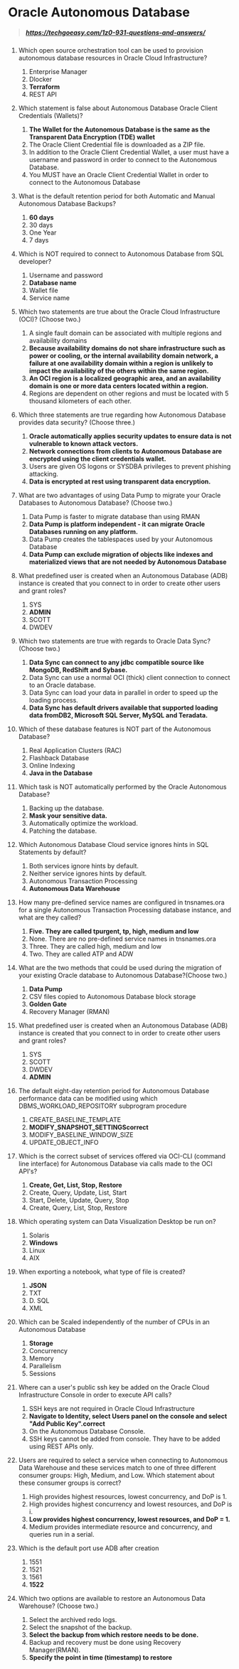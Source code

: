 # Oracle Autonomous Database

> ##### https://techgoeasy.com/1z0-931-questions-and-answers/

1. Which open source orchestration tool can be used to provision autonomous database resources in Oracle Cloud Infrastructure?
   1. Enterprise Manager
   2. Dlocker
   3. **Terraform**
   4. REST API
2. Which statement is false about Autonomous Database Oracle Client Credentials (Wallets)?
   1. **The Wallet for the Autonomous Database is the same as the Transparent Data Encryption (TDE) wallet**
   2. The Oracle Client Credential file is downloaded as a ZIP file.
   3. In addition to the Oracle Client Credential Wallet, a user must have a username and password in order to connect to the Autonomous Database.
   4. You MUST have an Oracle Client Credential Wallet in order to connect to the Autonomous Database
3. What is the default retention period for both Automatic and Manual Autonomous Database Backups?
   1. **60 days**
   2. 30 days
   3. One Year
   4. 7 days
4. Which is NOT required to connect to Autonomous Database from SQL developer?
   1. Username and password
   2. **Database name**
   3. Wallet file
   4. Service name
5. Which two statements are true about the Oracle Cloud Infrastructure (OCI)? (Choose two.)
   1. A single fault domain can be associated with multiple regions and availability domains
   2. **Because availability domains do not share infrastructure such as power or cooling, or the internal availability domain network, a failure at one availability domain within a region is unlikely to impact the availability of the others within the same region.**
   3. **An OCI region is a localized geographic area, and an availability domain is one or more data centers located within a region.**
   4. Regions are dependent on other regions and must be located with 5 thousand kilometers of each other.
6. Which three statements are true regarding how Autonomous Database provides data security? (Choose three.)
   1. **Oracle automatically applies security updates to ensure data is not vulnerable to known attack vectors.**
   2. **Network connections from clients to Autonomous Database are encrypted using the client credentials wallet.**
   3. Users are given OS logons or SYSDBA privileges to prevent phishing attacking.
   4. **Data is encrypted at rest using transparent data encryption.**
7. What are two advantages of using Data Pump to migrate your Oracle Databases to Autonomous Database? (Choose two.)
   1. Data Pump is faster to migrate database than using RMAN
   2. **Data Pump is platform independent - it can migrate Oracle Databases running on any platform.**
   3. Data Pump creates the tablespaces used by your Autonomous Database
   4. **Data Pump can exclude migration of objects like indexes and materialized views that are not needed by Autonomous Database**
8. What predefined user is created when an Autonomous Database (ADB) instance is created that you connect to in order to create other users and grant roles?
   1. SYS
   2. **ADMIN**
   3. SCOTT
   4. DWDEV
9. Which two statements are true with regards to Oracle Data Sync? (Choose two.)
   1. **Data Sync can connect to any jdbc compatible source like MongoDB, RedShift and Sybase.**
   2. Data Sync can use a normal OCI (thick) client connection to connect to an Oracle database.
   3. Data Sync can load your data in parallel in order to speed up the loading process.
   4. **Data Sync has default drivers available that supported loading data fromDB2, Microsoft SQL Server, MySQL and Teradata.**
10. Which of these database features is NOT part of the Autonomous Database?
    1. Real Application Clusters (RAC)
    2. Flashback Database
    3. Online Indexing
    4. **Java in the Database**

11. Which task is NOT automatically performed by the Oracle Autonomous Database?
    1. Backing up the database.
    2. **Mask your sensitive data.**
    3. Automatically optimize the workload.
    4. Patching the database.

12. Which Autonomous Database Cloud service ignores hints in SQL Statements by default?
    1. Both services ignore hints by default.
    2. Neither service ignores hints by default.
    3. Autonomous Transaction Processing
    4. **Autonomous Data Warehouse**

13. How many pre-defined service names are configured in tnsnames.ora for a single Autonomous Transaction Processing database instance, and what are they called?
    1. **Five. They are called tpurgent, tp, high, medium and low**
    2. None. There are no pre-defined service names in tnsnames.ora
    3. Three. They are called high, medium and low
    4. Two. They are called ATP and ADW

14. What are the two methods that could be used during the migration of your existing Oracle database to Autonomous Database?(Choose two.)
    1. **Data Pump**
    2. CSV files copied to Autonomous Database block storage
    3. **Golden Gate**
    4. Recovery Manager (RMAN)

15. What predefined user is created when an Autonomous Database (ADB) instance is created that you connect to in order to create other users and grant roles?
    1. SYS
    2. SCOTT
    3. DWDEV
    4. **ADMIN**

16. The default eight-day retention period for Autonomous Database performance data can be modified using which DBMS_WORKLOAD_REPOSITORY subprogram procedure
    1. CREATE_BASELINE_TEMPLATE
    2. **MODIFY_SNAPSHOT_SETTINGScorrect**
    3. MODIFY_BASELINE_WINDOW_SIZE
    4. UPDATE_OBJECT_INFO

17. Which is the correct subset of services offered via OCI-CLI (command line interface) for Autonomous Database via calls made to the OCI API's?
    1. **Create, Get, List, Stop, Restore**
    2. Create, Query, Update, List, Start
    3. Start, Delete, Update, Query, Stop
    4. Create, Query, List, Stop, Restore

18. Which operating system can Data Visualization Desktop be run on?
    1. Solaris
    2. **Windows**
    3. Linux
    4. AIX

19. When exporting a notebook, what type of file is created?
    1. **JSON**
    2. TXT
    3. D. SQL
    4. XML

20. Which can be Scaled independently of the number of CPUs in an Autonomous Database
    1. **Storage**
    2. Concurrency
    3. Memory
    4. Parallelism
    5. Sessions

21. Where can a user's public ssh key be added on the Oracle Cloud Infrastructure Console in order to execute API calls?
    1. SSH keys are not required in Oracle Cloud Infrastructure
    2. **Navigate to Identity, select Users panel on the console and select "Add Public Key".correct**
    3. On the Autonomous Database Console.
    4. SSH keys cannot be added from console. They have to be added using REST APIs only.

22. Users are required to select a service when connecting to Autonomous Data Warehouse and these services match to one of three different consumer groups: High, Medium, and Low.
    Which statement about these consumer groups is correct?
    1. High provides highest resources, lowest concurrency, and DoP is 1.
    2. High provides highest concurrency and lowest resources, and DoP is i.
    3. **Low provides highest concurrency, lowest resources, and DoP = 1.**
    4. Medium provides intermediate resource and concurrency, and queries run in a serial.

23. Which is the default port use ADB after creation
    1. 1551
    2. 1521
    3. 1561
    4. **1522**

24. Which two options are available to restore an Autonomous Data Warehouse? (Choose two.)
    1. Select the archived redo logs.
    2. Select the snapshot of the backup.
    3. **Select the backup from which restore needs to be done.**
    4. Backup and recovery must be done using Recovery Manager(RMAN).
    5. **Specify the point in time (timestamp) to restore**





